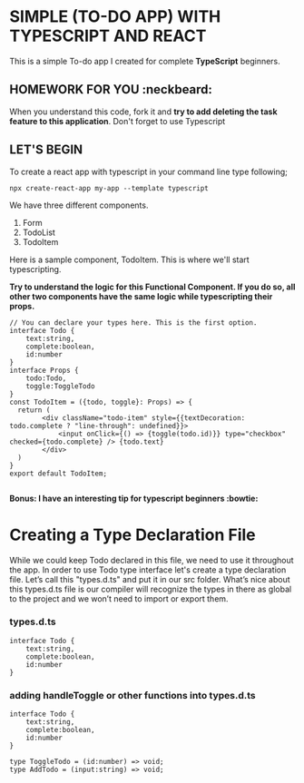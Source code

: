 # SIMPLE (TO-DO APP) WITH TYPESCRIPT AND REACT
This is a simple To-do app I created for complete **TypeScript** beginners.
## HOMEWORK FOR YOU :neckbeard:
When you understand this code, fork it and **try to add deleting the task feature to this application**. Don't forget to use Typescript 
## LET'S BEGIN
To create a react app with typescript in your command line type following;
```
npx create-react-app my-app --template typescript
```

We have three different components.

1. Form
2. TodoList
3. TodoItem

Here is a sample component, TodoItem. This is where we'll start typescripting.

**Try to understand the logic for this Functional Component. 
If you do so, all other two components have the same logic while typescripting their props.**

```
// You can declare your types here. This is the first option.
interface Todo {
    text:string,
    complete:boolean,
    id:number
}
interface Props {
    todo:Todo,
    toggle:ToggleTodo
}
const TodoItem = ({todo, toggle}: Props) => {
  return (
        <div className="todo-item" style={{textDecoration: todo.complete ? "line-through": undefined}}>
            <input onClick={() => {toggle(todo.id)}} type="checkbox" checked={todo.complete} /> {todo.text}
        </div>   
  )
}
export default TodoItem;


```

**Bonus: I have an interesting tip for typescript beginners :bowtie:**
# Creating a Type Declaration File
While we could keep Todo declared in this file, we need to use it throughout the app. In order to use Todo type interface let's create a type declaration file. Let’s call this "types.d.ts" and put it in our src folder. What’s nice about this types.d.ts file is our compiler will recognize the types in there as global to the project and we won’t need to import or export them.

### types.d.ts

```
interface Todo {
    text:string,
    complete:boolean,
    id:number
}
```

### adding handleToggle or other functions into types.d.ts
```
interface Todo {
    text:string,
    complete:boolean,
    id:number
}

type ToggleTodo = (id:number) => void; 
type AddTodo = (input:string) => void;
```
